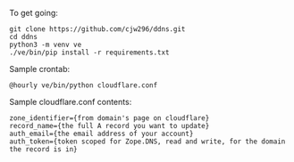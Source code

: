 To get going:

```
git clone https://github.com/cjw296/ddns.git
cd ddns
python3 -m venv ve
./ve/bin/pip install -r requirements.txt
```

Sample crontab:

```
@hourly ve/bin/python cloudflare.conf
```

Sample cloudflare.conf contents:

```
zone_identifier={from domain's page on cloudflare}
record_name={the full A record you want to update}
auth_email={the email address of your account}
auth_token={token scoped for Zope.DNS, read and write, for the domain the record is in}
```
